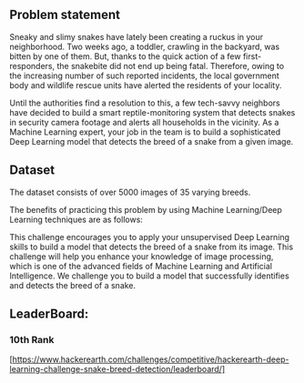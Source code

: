 ## Problem statement

Sneaky and slimy snakes have lately been creating a ruckus in your neighborhood. Two weeks ago, a toddler, crawling in the backyard, was bitten by one of them. But, thanks to the quick action of a few first-responders, the snakebite did not end up being fatal. Therefore, owing to the increasing number of such reported incidents, the local government body and wildlife rescue units have alerted the residents of your locality.

Until the authorities find a resolution to this, a few tech-savvy neighbors have decided to build a smart reptile-monitoring system that detects snakes in security camera footage and alerts all households in the vicinity. As a Machine Learning expert, your job in the team is to build a sophisticated Deep Learning model that detects the breed of a snake from a given image.

## Dataset

The dataset consists of over 5000 images of 35 varying breeds.

The benefits of practicing this problem by using Machine Learning/Deep Learning techniques are as follows:

This challenge encourages you to apply your unsupervised Deep Learning skills to build a model that detects the breed of a snake from its image.
This challenge will help you enhance your knowledge of image processing, which is one of the advanced fields of Machine Learning and Artificial Intelligence.
We challenge you to build a model that successfully identifies and detects the breed of a snake.

## LeaderBoard:
### 10th Rank
[https://www.hackerearth.com/challenges/competitive/hackerearth-deep-learning-challenge-snake-breed-detection/leaderboard/]

